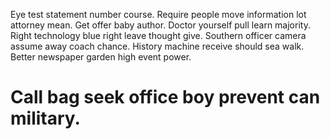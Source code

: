 Eye test statement number course. Require people move information lot attorney mean.
Get offer baby author. Doctor yourself pull learn majority. Right technology blue right leave thought give.
Southern officer camera assume away coach chance. History machine receive should sea walk. Better newspaper garden high event power.
# Call bag seek office boy prevent can military.
